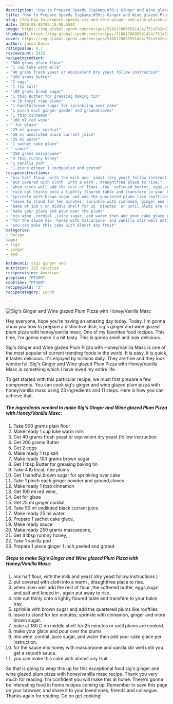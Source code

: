 ```yaml
---
description: "How to Prepare Speedy Sig&amp;#39;s Ginger and Wine glazed Plum Pizza with Honey/Vanilla Masc"
title: "How to Prepare Speedy Sig&amp;#39;s Ginger and Wine glazed Plum Pizza with Honey/Vanilla Masc"
slug: 1784-how-to-prepare-speedy-sig-and-39-s-ginger-and-wine-glazed-plum-pizza-with-honey-vanilla-masc
date: 2020-08-05T09:15:50.554Z
image: https://img-global.cpcdn.com/recipes/5108170095591424/751x532cq70/sigs-ginger-and-wine-glazed-plum-pizza-with-honeyvanilla-masc-recipe-main-photo.jpg
thumbnail: https://img-global.cpcdn.com/recipes/5108170095591424/751x532cq70/sigs-ginger-and-wine-glazed-plum-pizza-with-honeyvanilla-masc-recipe-main-photo.jpg
cover: https://img-global.cpcdn.com/recipes/5108170095591424/751x532cq70/sigs-ginger-and-wine-glazed-plum-pizza-with-honeyvanilla-masc-recipe-main-photo.jpg
author: Jason Davis
ratingvalue: 4.7
reviewcount: 5425
recipeingredient:
- "500 grams plain flour"
- "1 cup luke warm milk"
- "40 grams fresh yeast or equivalent dry yeast follow instruction"
- "200 grams Butter"
- "2 eggs"
- "1 tsp salt"
- "100 grams brown sugar"
- "1 tbsp Butter for greasing baking tin"
- "4 lb local ripe plums"
- "1 handfulbrown sugar for sprinkling over cake"
- "1 pinch each ginger powder and groundcloves"
- "1 tbsp cinnamon"
- "100 ml red wine"
- " for glaze"
- "25 ml ginger cordial"
- "50 ml undiluted black currant juice"
- "25 ml water"
- "1 sachet cake glace"
- " sauce"
- "250 grams mascarpone"
- "4 tbsp runnny honey"
- "1 vanilla pod"
- "1 piece ginger 1 inchpeeled and grated"
recipeinstructions:
- "mix half flour, with the milk and  yeast (dry yeast follow instructions )"
- "put covered with cloth  into a warm , draughtfree place to rise."
- "when risen well add the rest of flour ,the  softened butter, eggs,sugar and.salt and kneed in , again put away to rise."
- "role out thinly onto a lightly floured table and transfere to your bakin tray."
- "sprinkle with brown sugar and add the quartered plums like rooftiles"
- "leave to stand for ten minutes, sprinkle with cinnamon, ginger and more brown  sugar."
- "bake at 180 C on middle shelf for 25  minutes  or until plums are cooked."
- "make your glace and pour over the plums"
- "mix wine ,cordial ,juice sugar, and water then add your cake glace per instruction."
- "for the sauce mix  honey with mascarpone  and vanilla stir well until you get a smooth sauce."
- "you can make this cake with almost any fruit"
categories:
- Recipe
tags:
- sigs
- ginger
- and

katakunci: sigs ginger and 
nutrition: 252 calories
recipecuisine: American
preptime: "PT39M"
cooktime: "PT36M"
recipeyield: "2"
recipecategory: Lunch

---
```



![Sig&#39;s Ginger and Wine glazed Plum Pizza with Honey/Vanilla Masc](https://img-global.cpcdn.com/recipes/5108170095591424/751x532cq70/sigs-ginger-and-wine-glazed-plum-pizza-with-honeyvanilla-masc-recipe-main-photo.jpg)

Hey everyone, hope you're having an amazing day today. Today, I'm gonna show you how to prepare a distinctive dish, sig&#39;s ginger and wine glazed plum pizza with honey/vanilla masc. One of my favorites food recipes. This time, I'm gonna make it a bit tasty. This is gonna smell and look delicious.

Sig&#39;s Ginger and Wine glazed Plum Pizza with Honey/Vanilla Masc is one of the most popular of current trending foods in the world. It is easy, it is quick, it tastes delicious. It's enjoyed by millions daily. They are fine and they look wonderful. Sig&#39;s Ginger and Wine glazed Plum Pizza with Honey/Vanilla Masc is something which I have loved my entire life.




To get started with this particular recipe, we must first prepare a few components. You can cook sig&#39;s ginger and wine glazed plum pizza with honey/vanilla masc using 23 ingredients and 11 steps. Here is how you can achieve that.

<!--inarticleads1-->

##### The ingredients needed to make Sig&#39;s Ginger and Wine glazed Plum Pizza with Honey/Vanilla Masc:

1. Take 500 grams plain flour
1. Make ready 1 cup luke warm milk
1. Get 40 grams fresh yeast or equivalent dry yeast (follow instruction
1. Get 200 grams Butter
1. Get 2 eggs
1. Make ready 1 tsp salt
1. Make ready 100 grams brown sugar
1. Get 1 tbsp Butter for greasing baking tin
1. Take 4 lb local, ripe plums
1. Get 1 handful.brown sugar for sprinkling over cake
1. Take 1 pinch each ginger powder and ground,cloves
1. Make ready 1 tbsp cinnamon
1. Get 100 ml red wine,
1. Get  for glaze
1. Get 25 ml ginger cordial
1. Take 50 ml undiluted black currant juice
1. Make ready 25 ml water
1. Prepare 1 sachet cake glace,
1. Make ready  sauce
1. Make ready 250 grams mascarpone,
1. Get 4 tbsp runnny honey,
1. Take 1 vanilla pod
1. Prepare 1 piece ginger 1 inch,peeled and grated




<!--inarticleads2-->

##### Steps to make Sig&#39;s Ginger and Wine glazed Plum Pizza with Honey/Vanilla Masc:

1. mix half flour, with the milk and  yeast (dry yeast follow instructions )
1. put covered with cloth  into a warm , draughtfree place to rise.
1. when risen well add the rest of flour ,the  softened butter, eggs,sugar and.salt and kneed in , again put away to rise.
1. role out thinly onto a lightly floured table and transfere to your bakin tray.
1. sprinkle with brown sugar and add the quartered plums like rooftiles
1. leave to stand for ten minutes, sprinkle with cinnamon, ginger and more brown  sugar.
1. bake at 180 C on middle shelf for 25  minutes  or until plums are cooked.
1. make your glace and pour over the plums
1. mix wine ,cordial ,juice sugar, and water then add your cake glace per instruction.
1. for the sauce mix  honey with mascarpone  and vanilla stir well until you get a smooth sauce.
1. you can make this cake with almost any fruit




So that is going to wrap this up for this exceptional food sig&#39;s ginger and wine glazed plum pizza with honey/vanilla masc recipe. Thank you very much for reading. I'm confident you will make this at home. There's gonna be interesting food in home recipes coming up. Remember to save this page on your browser, and share it to your loved ones, friends and colleague. Thanks again for reading. Go on get cooking!
